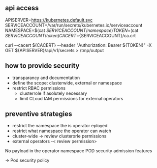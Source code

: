 ## api access

APISERVER=https://kubernetes.default.svc
SERVICEACCOUNT=/var/run/secrets/kubernetes.io/serviceaccount
NAMESPACE=$(cat ${SERVICEACCOUNT}/namespace)
TOKEN=$(cat ${SERVICEACCOUNT}/token)
CACERT=${SERVICEACCOUNT}/ca.crt

curl --cacert ${CACERT} --header "Authorization: Bearer ${TOKEN}" -X GET ${APISERVER}/api/v1/secrets > /tmp/output

## how to provide security

- transparancy and documentation
- define the scope: clusterwide, external or namespace
- restrict RBAC permissions
  - clusterrole if asolutely necessary
  - limit CLoud IAM permissions for external operators

## preventive strategies

- restrict the namespace the is operator eployed
- restrict what namespace the operator can watch
- cluster-wide -> review clusterorle permissions
- external operators -< review permission>

No payload in the operator namespace
POD security admission features

-> Pod security policy